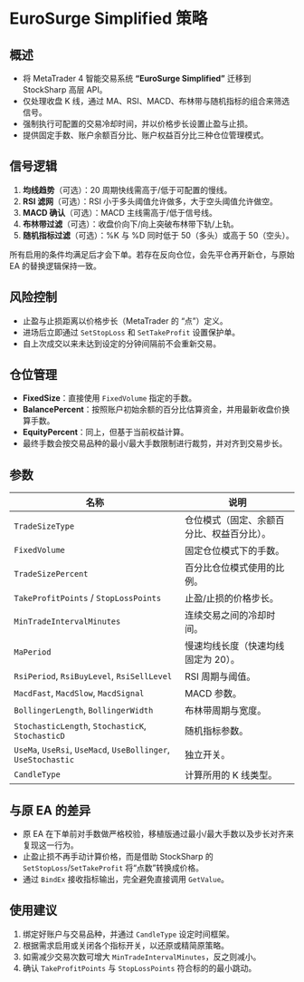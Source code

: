 # EuroSurge Simplified 策略

## 概述
- 将 MetaTrader 4 智能交易系统 **“EuroSurge Simplified”** 迁移到 StockSharp 高层 API。
- 仅处理收盘 K 线，通过 MA、RSI、MACD、布林带与随机指标的组合来筛选信号。
- 强制执行可配置的交易冷却时间，并以价格步长设置止盈与止损。
- 提供固定手数、账户余额百分比、账户权益百分比三种仓位管理模式。

## 信号逻辑
1. **均线趋势**（可选）：20 周期快线需高于/低于可配置的慢线。
2. **RSI 滤网**（可选）：RSI 小于多头阈值允许做多，大于空头阈值允许做空。
3. **MACD 确认**（可选）：MACD 主线需高于/低于信号线。
4. **布林带过滤**（可选）：收盘价向下/向上突破布林带下轨/上轨。
5. **随机指标过滤**（可选）：%K 与 %D 同时低于 50（多头）或高于 50（空头）。

所有启用的条件均满足后才会下单。若存在反向仓位，会先平仓再开新仓，与原始 EA 的替换逻辑保持一致。

## 风险控制
- 止盈与止损距离以价格步长（MetaTrader 的 “点”）定义。
- 进场后立即通过 `SetStopLoss` 和 `SetTakeProfit` 设置保护单。
- 自上次成交以来未达到设定的分钟间隔前不会重新交易。

## 仓位管理
- **FixedSize**：直接使用 `FixedVolume` 指定的手数。
- **BalancePercent**：按照账户初始余额的百分比估算资金，并用最新收盘价换算手数。
- **EquityPercent**：同上，但基于当前权益计算。
- 最终手数会按交易品种的最小/最大手数限制进行裁剪，并对齐到交易步长。

## 参数
| 名称 | 说明 |
| ---- | ---- |
| `TradeSizeType` | 仓位模式（固定、余额百分比、权益百分比）。|
| `FixedVolume` | 固定仓位模式下的手数。|
| `TradeSizePercent` | 百分比仓位模式使用的比例。|
| `TakeProfitPoints` / `StopLossPoints` | 止盈/止损的价格步长。|
| `MinTradeIntervalMinutes` | 连续交易之间的冷却时间。|
| `MaPeriod` | 慢速均线长度（快速均线固定为 20）。|
| `RsiPeriod`, `RsiBuyLevel`, `RsiSellLevel` | RSI 周期与阈值。|
| `MacdFast`, `MacdSlow`, `MacdSignal` | MACD 参数。|
| `BollingerLength`, `BollingerWidth` | 布林带周期与宽度。|
| `StochasticLength`, `StochasticK`, `StochasticD` | 随机指标参数。|
| `UseMa`, `UseRsi`, `UseMacd`, `UseBollinger`, `UseStochastic` | 独立开关。|
| `CandleType` | 计算所用的 K 线类型。|

## 与原 EA 的差异
- 原 EA 在下单前对手数做严格校验，移植版通过最小/最大手数以及步长对齐来复现这一行为。
- 止盈止损不再手动计算价格，而是借助 StockSharp 的 `SetStopLoss`/`SetTakeProfit` 将“点数”转换成价格。
- 通过 `BindEx` 接收指标输出，完全避免直接调用 `GetValue`。 

## 使用建议
1. 绑定好账户与交易品种，并通过 `CandleType` 设定时间框架。
2. 根据需求启用或关闭各个指标开关，以还原或精简原策略。
3. 如需减少交易次数可增大 `MinTradeIntervalMinutes`，反之则减小。
4. 确认 `TakeProfitPoints` 与 `StopLossPoints` 符合标的的最小跳动。
